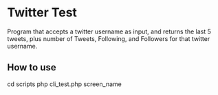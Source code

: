 Twitter Test
==============

Program that accepts a twitter username as input, and returns the last 5 tweets, plus number of Tweets, Following, and Followers for that twitter username.

How to use
----------

cd scripts
php cli_test.php screen_name